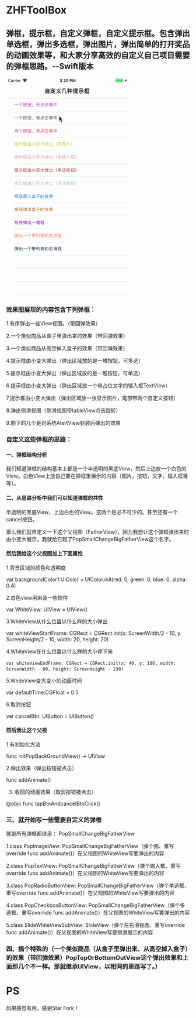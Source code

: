 # ZHFToolBox
## 弹框，提示框，自定义弹框，自定义提示框。包含弹出单选框，弹出多选框，弹出图片，弹出简单的打开奖品的动画效果等，和大家分享高效的自定义自己项目需要的弹框思路。--Swift版本


 
 ![](./ZHFToolBox/1.gif)

### 效果图展现的内容包含下列弹框：

1.有序弹出一些View视图。（带回弹效果）

2.一个类似商品从盒子里弹出来的效果（带回弹效果）

3.一个类似商品从高空掉入盒子的效果（带回弹效果）

4.提示框由小变大弹出（弹出区域放的是一堆按钮，可多选）

5.提示框由小变大弹出（弹出区域放的是一堆按钮，可单选）

6.提示框由小变大弹出（弹出区域放一个带占位文字的输入框TextView）

7.提示框由小变大弹出（弹出区域放一张显示图片，尾部带两个自定义按钮）

8.弹出侧滑视图（侧滑视图带tableView点击跳转）

9.剩下的几个是对系统AlertView封装后弹出的效果


### 自定义这些弹框的思路：

#### 一、弹框结构分析

我们知道弹框的结构基本上都是一个半透明的黑底View，然后上边放一个白色的View。白色View上放自己要在弹框里展示的内容（图片，按钮，文字，输入框等等）。

#### 二、从思路分析中我们可以知道弹框的共性

半透明的黑底View，上边白色的View。这两个是必不可少的。甚至还有一个cancel按钮。

那么我们就自定义一下这个父视图（FatherView），因为我想让这个弹框弹出来时由小变大展示，我就给它起了PopSmallChangeBigFatherView这个名字。

#### 然后我给这个父视图加上下面属性

1.背景区域的颜色和透明度

  var backgroundColor1:UIColor  = UIColor.init(red: 0, green: 0, blue: 0, alpha: 0.4)

2.白色view用来装一些控件

   var WhiteView: UIView =  UIView()

3.WhiteView从什么位置以什么样的大小弹出

   var whiteViewStartFrame: CGRect = CGRect.init(x: ScreenWidth/2 - 10, y: ScreenHeight/2 - 10, width: 20, height: 20)

4.WhiteView在什么位置以什么样的大小停下来

    var whiteViewEndFrame: CGRect = CGRect.init(x: 40, y: 100, width: ScreenWidth - 80, height: ScreenHeight - 230)

5.WhiteView变大变小的动画时间

  var defaultTime:CGFloat = 0.5

  6.取消按钮

   var cancelBtn: UIButton = UIButton()

#### 然后我让这个父视

1.有初始化方法

func initPopBackGroundView() -> UIView

2.弹出效果（弹出按钮被点击）

func addAnimate()

3. 收回的动画效果（取消按钮被点击）

@objc func tapBtnAndcancelBtnClick()

### 三、就开始写一些需要自定义的弹框
就是所有弹框都继承： PopSmallChangeBigFatherView

1.class PopImageView: PopSmallChangeBigFatherView（弹个图、重写override func addAnimate()）在父视图的WhiteView写要弹出的内容

2.class PopTextView: PopSmallChangeBigFatherView（弹个输入框、重写override func addAnimate()）在父视图的WhiteView写要弹出的内容

3.class PopRadioButtonView: PopSmallChangeBigFatherView（弹个单选框、重写override func addAnimate()）在父视图的WhiteView写要弹出的内容

4.class PopCheckboxButtonView: PopSmallChangeBigFatherView（弹个多选框、重写override func addAnimate()）在父视图的WhiteView写要弹出的内容

5.class SlideWhiteViewSubView: SlideView（弹个左右滑视图、重写override func addAnimate()）在父视图的WhiteView写要侧滑展示的内容

### 四、搞个特殊的（一个类似商品（从盒子里弹出来、从高空掉入盒子）的效果（带回弹效果）PopTopOrBottomOutView这个弹出效果和上面那几个不一样。那就继承UIView，以相同的思路写了。）
# PS
如果感觉有用，感谢Star Fork！
